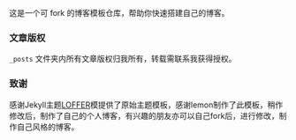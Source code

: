 这是一个可 fork 的博客模板仓库，帮助你快速搭建自己的博客。

### 文章版权

`_posts` 文件夹内所有文章版权归我所有，转载需联系我获得授权。

### 致谢

感谢Jekyll主题[LOFFER](https://fromendworld.github.io/LOFFER/)模提供了原始主题模板，感谢lemon制作了此模板，稍作修改后，制作了自己的个人博客，有兴趣的朋友亦可以自己fork后，进行修改，制作自己风格的博客。




